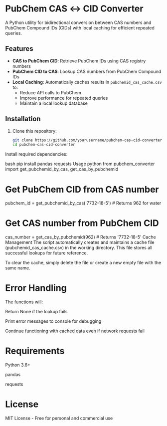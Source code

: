 # PubChem CAS ↔ CID Converter

A Python utility for bidirectional conversion between CAS numbers and PubChem Compound IDs (CIDs) with local caching for efficient repeated queries.

## Features

- **CAS to PubChem CID**: Retrieve PubChem IDs using CAS registry numbers
- **PubChem CID to CAS**: Lookup CAS numbers from PubChem Compound IDs
- **Local Caching**: Automatically caches results in `pubchemid_cas_cache.csv` to:
  - Reduce API calls to PubChem
  - Improve performance for repeated queries
  - Maintain a local lookup database

## Installation

1. Clone this repository:
   ```bash
   git clone https://github.com/yourusername/pubchem-cas-cid-converter.git
   cd pubchem-cas-cid-converter
Install required dependencies:

bash
pip install pandas requests
Usage
python
from pubchem_converter import get_pubchemid_by_cas, get_cas_by_pubchemid

# Get PubChem CID from CAS number
pubchem_id = get_pubchemid_by_cas('7732-18-5')  # Returns 962 for water

# Get CAS number from PubChem CID
cas_number = get_cas_by_pubchemid(962)  # Returns '7732-18-5'
Cache Management
The script automatically creates and maintains a cache file (pubchemid_cas_cache.csv) in the working directory. This file stores all successful lookups for future reference.

To clear the cache, simply delete the file or create a new empty file with the same name.

# Error Handling
The functions will:

Return None if the lookup fails

Print error messages to console for debugging

Continue functioning with cached data even if network requests fail

# Requirements
Python 3.6+

pandas

requests

# License
MIT License - Free for personal and commercial use
